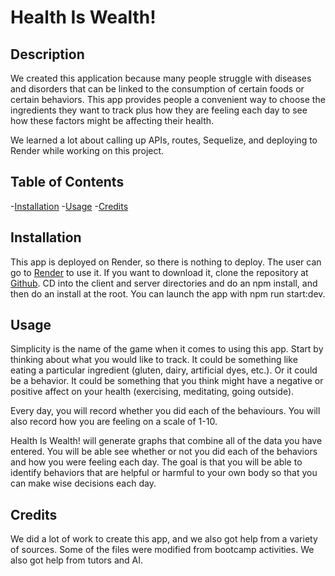 # Health Is Wealth!

## Description

We created this application because many people struggle with diseases and disorders that can be linked to the consumption of certain foods or certain behaviors. This app provides people a convenient way to choose the ingredients they want to track plus how they are feeling each day to see how these factors might be affecting their health.

We learned a lot about calling up APIs, routes, Sequelize, and deploying to Render while working on this project. 

## Table of Contents

-[Installation](#installation)
-[Usage](#usage)
-[Credits](#credits)


## Installation

This app is deployed on Render, so there is nothing to deploy. The user can go to [Render](https://syntax-surfers-project-2-deployment.onrender.com/) to use it. If you want to download it, clone the repository at [Github](https://github.com/whoenig44/syntax-surfers-project-2). CD into the client and server directories and do an npm install, and then do an install at the root. You can launch the app with npm run start:dev.

## Usage

Simplicity is the name of the game when it comes to using this app. Start by thinking about what you would like to track. It could be something like eating a particular ingredient (gluten, dairy, artificial dyes, etc.). Or it could be a behavior. It could be something that you think might have a negative or positive affect on your health (exercising, meditating, going outside).

Every day, you will record whether you did each of the behaviours. You will also record how you are feeling on a scale of 1-10.

Health Is Wealth! will generate graphs that combine all of the data you have entered. You will be able see whether or not you did each of the behaviors and how you were feeling each day. The goal is that you will be able to identify behaviors that are helpful or harmful to your own body so that you can make wise decisions each day.

## Credits

We did a lot of work to create this app, and we also got help from a variety of sources. Some of the files were modified from bootcamp activities. We also got help from tutors and AI.